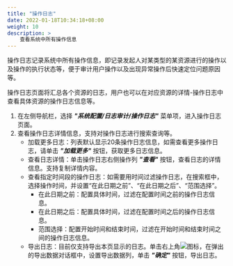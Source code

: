 ```yaml
---
title: "操作日志"
date: 2022-01-18T10:34:18+08:00
weight: 10
description: >
    查看系统中所有操作信息
---
```


操作日志记录系统中所有操作信息，即记录发起人对某类型的某资源进行的操作以及操作的执行状态等，便于审计用户操作以及出现异常操作后快速定位问题原因等。

操作日志页面将汇总各个资源的日志，用户也可以在对应资源的详情-操作日志中查看具体资源的操作日志信息等。


1. 在左侧导航栏，选择 **_"系统配置/日志审计/操作日志"_** 菜单项，进入操作日志页面。
2. 查看操作日志详情信息，支持对操作日志进行搜索查询等。
    - 加载更多日志：列表默认显示20条操作日志信息，如需查看更多操作日志，请单击 **_"加载更多"_** 按钮，获取更多日志信息。
    - 查看日志详情：单击操作日志右侧操作列 **_"查看"_** 按钮，查看日志的详情信息。支持复制详情内容。
    - 查看指定时间段的操作日志：如需要用时间过滤操作日志，在搜索框中，选择操作时间，并设置“在此日期之前”、“在此日期之后”、“范围选择”。
        - 在此日期之前：配置具体时间，过滤在配置时间之前的操作日志信息。
        - 在此日期之后：配置具体时间，过滤在配置时间之后的操作日志信息。
        - 范围选择：配置开始时间和结束时间，过滤在开始时间和结束时间之间的操作日志信息。
    - 导出日志：目前仅支持导出本页显示的日志。单击右上角![](../../../images/download.png)图标，在弹出的导出数据对话框中，设置导出数据列，单击 **_"确定"_** 按钮，导出日志。  